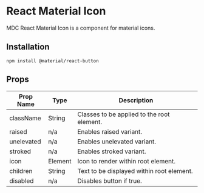 # React Material Icon

MDC React Material Icon is a component for material icons.

## Installation

```
npm install @material/react-button
```

## Props

Prop Name | Type | Description
--- | --- | ---
className | String | Classes to be applied to the root element.
raised | n/a | Enables raised variant.
unelevated | n/a | Enables unelevated variant.
stroked | n/a | Enables stroked variant.
icon | Element | Icon to render within root element.
children | String | Text to be displayed within root element.
disabled | n/a | Disables button if true.
